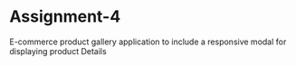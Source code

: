 # Assignment-4
E-commerce product gallery application to include a responsive modal for displaying product Details 
